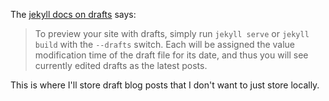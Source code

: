 The [jekyll docs on drafts](http://jekyllrb.com/docs/drafts/) says:

>To preview your site with drafts, simply run `jekyll serve` or `jekyll build` with the `--drafts` switch. Each will be assigned the value modification time of the draft file for its date, and thus you will see currently edited drafts as the latest posts.

This is where I'll store draft blog posts that I don't want to just store locally.
